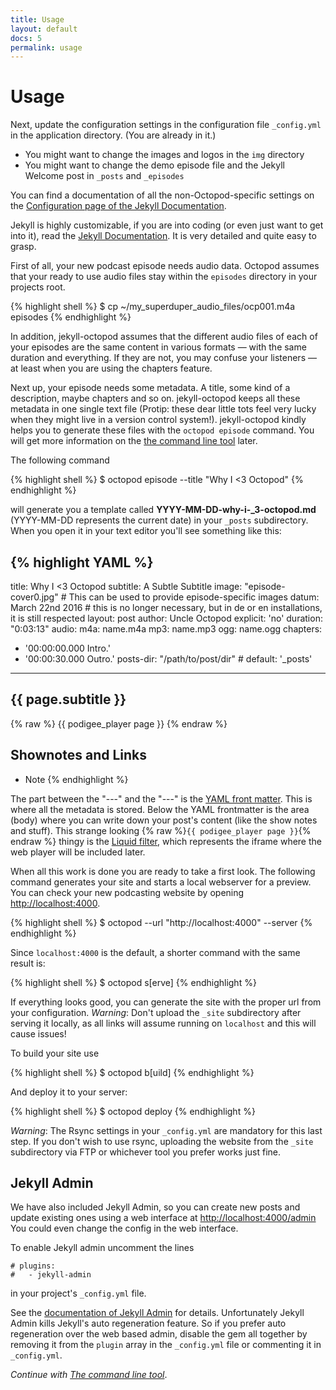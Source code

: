 ```yaml
---
title: Usage
layout: default
docs: 5
permalink: usage
---
```


# Usage

Next, update the configuration settings in the configuration file `_config.yml` in the application
directory. (You are already in it.)

* You might want to change the images and logos in the `img` directory
* You might want to change the demo episode file and the Jekyll Welcome post in `_posts` and
`_episodes`

You can find a documentation of all the non-Octopod-specific settings on the [Configuration page of
the Jekyll Documentation](http://jekyllrb.com/docs/configuration/).

Jekyll is highly customizable, if you are into coding (or even just want to get into it), read
the [Jekyll Documentation](https://jekyllrb.com/docs/home/). It is very detailed and quite easy to grasp.

First of all, your new podcast episode needs audio data. Octopod assumes that your ready to use
audio files stay within the `episodes` directory in your projects root.

{% highlight shell %}
$ cp ~/my_superduper_audio_files/ocp001.m4a episodes
{% endhighlight %}

In addition, jekyll-octopod assumes that the different audio files of each of your episodes are the
same content in various formats — with the same duration and everything.
If they are not, you may confuse your listeners — at least when you are using the chapters feature.

Next up, your episode needs some metadata. A title, some kind of a description, maybe chapters and
so on. jekyll-octopod keeps all these metadata in one single text file (Protip: these dear little
tots feel very lucky when they might live in a version control system!).
jekyll-octopod kindly helps you to generate these files with the `octopod episode` command. You
will get more information on the [the command line tool](./command_line) later.

The following command

{% highlight shell %}
$ octopod episode --title "Why I <3 Octopod"
{% endhighlight %}

will generate you a template called **YYYY-MM-DD-why-i-_3-octopod.md** (YYYY-MM-DD represents the current date) in your `_posts` subdirectory. When you open it in your text editor you'll see something like this:

{% highlight YAML %}
---
title: Why I <3 Octopod
subtitle: A Subtle Subtitle
image: "episode-cover0.jpg" # This can be used to provide episode-specific images
datum: March 22nd 2016 # this is no longer necessary, but in de or en installations, it is still respected
layout: post
author: Uncle Octopod
explicit: 'no'
duration: "0:03:13"
audio:
  m4a: name.m4a
  mp3: name.mp3
  ogg: name.ogg
chapters:
- '00:00:00.000 Intro.'
- '00:00:30.000 Outro.'
posts-dir: "/path/to/post/dir" # default: '_posts'
---
## {{ page.subtitle }}
{% raw %}
{{ podigee_player page }}
{% endraw %}
## Shownotes and Links

* Note
{% endhighlight %}

The part between the "---" and the "---" is the [YAML front matter](http://jekyllrb.com/docs/frontmatter/).
This is where all the metadata is stored. Below the YAML frontmatter is the area (body) where you
can write down your post's content (like the show notes and stuff).
This strange looking {% raw %}`{{ podigee_player page }}`{% endraw %} thingy is the
[Liquid filter](./liquid-filters), which represents the iframe where the web player will be included
later.

When all this work is done you are ready to take a first look.
The following command generates your site and starts a local webserver for a preview. You can check
your new podcasting website by opening [http://localhost:4000](http://localhost:4000).

{% highlight shell %}
$ octopod --url "http://localhost:4000" --server
{% endhighlight %}

Since `localhost:4000` is the default, a shorter command with the same result is:

{% highlight shell %}
$ octopod s[erve]
{% endhighlight %}

If everything looks good, you can generate the site with the proper url from your configuration.
*Warning*: Don't upload the `_site` subdirectory after serving it locally, as all links will assume
running on `localhost` and this will cause issues!

To build your site use

{% highlight shell %}
$ octopod b[uild]
{% endhighlight %}

And deploy it to your server:

{% highlight shell %}
$ octopod deploy
{% endhighlight %}

*Warning*: The Rsync settings in your `_config.yml` are mandatory for this last step.
If you don't wish to use rsync, uploading the website from the `_site` subdirectory via FTP or
whichever tool you prefer works just fine.

## Jekyll Admin

We have also included Jekyll Admin, so you can create new posts and update existing ones using a
web interface at [http://localhost:4000/admin](http://localhost:4000/admin)
You could even change the config in the web interface.

To enable Jekyll admin uncomment the lines
```
# plugins:
#   - jekyll-admin
```
in your project's `_config.yml` file.

See the [documentation of Jekyll Admin](https://jekyll.github.io/jekyll-admin/) for details.
Unfortunately Jekyll Admin kills Jekyll's auto regeneration feature. So if you prefer auto regeneration
over the web based admin, disable the gem all together by removing it from the `plugin` array in
the `_config.yml` file or commenting it in `_config.yml`.

_Continue with [The command line tool](/command_line)_.
